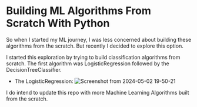 # Building ML Algorithms From Scratch With Python

So when I started my ML journey, I was less concerned about building these algorithms from the scratch. But recently I decided to explore this option.

I started this exploration by trying to build classification algorithms from scratch.
The first algorithm was LogisticRegression followed by the DecisionTreeClassifier. 

- The LogisticRegression:
![Screenshot from 2024-05-02 19-50-21](https://github.com/Chukwuebuka-2003/ebuka-mlscratch/assets/56232734/86f5a68d-361c-40dd-ab68-0269116b4ab3)


I do intend to update this repo with more Machine Learning Algorithms built from the scratch.
